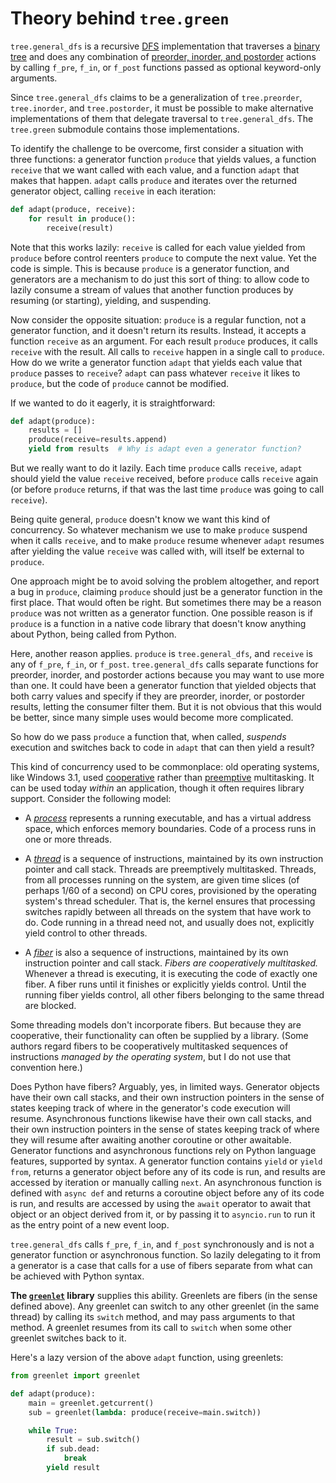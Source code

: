 # Theory behind `tree.green`

`tree.general_dfs` is a recursive
[DFS](https://en.wikipedia.org/wiki/Depth-first_search) implementation that
traverses a [binary tree](https://en.wikipedia.org/wiki/Binary_tree) and does
any combination of [preorder, inorder, and
postorder](https://en.wikipedia.org/wiki/Tree_traversal) actions by calling
`f_pre`, `f_in`, or `f_post` functions passed as optional keyword-only
arguments.

Since `tree.general_dfs` claims to be a generalization of `tree.preorder`,
`tree.inorder`, and `tree.postorder`, it must be possible to make alternative
implementations of them that delegate traversal to `tree.general_dfs`. The
`tree.green` submodule contains those implementations.

To identify the challenge to be overcome, first consider a situation with three
functions: a generator function `produce` that yields values, a function
`receive` that we want called with each value, and a function `adapt` that
makes that happen. `adapt` calls `produce` and iterates over the returned
generator object, calling `receive` in each iteration:

```python
def adapt(produce, receive):
    for result in produce():
        receive(result)
```

Note that this works lazily: `receive` is called for each value yielded from
`produce` before control reenters `produce` to compute the next value. Yet the
code is simple. This is because `produce` is a generator function, and
generators are a mechanism to do just this sort of thing: to allow code to
lazily consume a stream of values that another function produces by resuming
(or starting), yielding, and suspending.

Now consider the opposite situation: `produce` is a regular function, not a
generator function, and it doesn't return its results. Instead, it accepts a
function `receive` as an argument. For each result `produce` produces, it calls
`receive` with the result. All calls to `receive` happen in a single call to
`produce`. How do we write a generator function `adapt` that yields each value
that `produce` passes to `receive`? `adapt` can pass whatever `receive` it
likes to `produce`, but the code of `produce` cannot be modified.

If we wanted to do it eagerly, it is straightforward:

```python
def adapt(produce):
    results = []
    produce(receive=results.append)
    yield from results  # Why is adapt even a generator function?
```

But we really want to do it lazily. Each time `produce` calls `receive`,
`adapt` should yield the value `receive` received, before `produce` calls
`receive` again (or before `produce` returns, if that was the last time
`produce` was going to call `receive`).

Being quite general, `produce` doesn't know we want this kind of concurrency.
So whatever mechanism we use to make `produce` suspend when it calls `receive`,
and to make `produce` resume whenever `adapt` resumes after yielding the value
`receive` was called with, will itself be external to `produce`.

One approach might be to avoid solving the problem altogether, and report a bug
in `produce`, claiming `produce` should just be a generator function in the
first place. That would often be right. But sometimes there may be a reason
`produce` was not written as a generator function. One possible reason is if
`produce` is a function in a native code library that doesn't know anything
about Python, being called from Python.

Here, another reason applies. `produce` is `tree.general_dfs`, and `receive` is
any of `f_pre`, `f_in`, or `f_post`. `tree.general_dfs` calls separate
functions for preorder, inorder, and postorder actions because you may want to
use more than one. It could have been a generator function that yielded objects
that both carry values and specify if they are preorder, inorder, or postorder
results, letting the consumer filter them. But it is not obvious that this
would be better, since many simple uses would become more complicated.

So how do we pass `produce` a function that, when called, *suspends* execution
and switches back to code in `adapt` that can then yield a result?

This kind of concurrency used to be commonplace: old operating systems, like
Windows 3.1, used
[cooperative](https://en.wikipedia.org/wiki/Cooperative_multitasking) rather
than
[preemptive](https://en.wikipedia.org/wiki/Preemption_(computing)#PREEMPTIVE)
multitasking. It can be used today *within* an application, though it often
requires library support. Consider the following model:

- A [*process*](https://en.wikipedia.org/wiki/Process_(computing)) represents a
  running executable, and has a virtual address space, which enforces memory
  boundaries. Code of a process runs in one or more threads.

- A [*thread*](https://en.wikipedia.org/wiki/Thread_(computing)) is a sequence
  of instructions, maintained by its own instruction pointer and call stack.
  Threads are preemptively multitasked. Threads, from all processes running on
  the system, are given time slices (of perhaps 1/60 of a second) on CPU cores,
  provisioned by the operating system's thread scheduler. That is, the kernel
  ensures that processing switches rapidly between all threads on the system
  that have work to do. Code running in a thread need not, and usually does
  not, explicitly yield control to other threads.

- A [*fiber*](https://en.wikipedia.org/wiki/Fiber_(computer_science)) is also a
  sequence of instructions, maintained by its own instruction pointer and call
  stack. *Fibers are cooperatively multitasked.* Whenever a thread is
  executing, it is executing the code of exactly one fiber. A fiber runs until
  it finishes or explicitly yields control. Until the running fiber yields
  control, all other fibers belonging to the same thread are blocked.

Some threading models don't incorporate fibers. But because they are
cooperative, their functionality can often be supplied by a library. (Some
authors regard fibers to be cooperatively multitasked sequences of instructions
*managed by the operating system*, but I do not use that convention here.)

Does Python have fibers? Arguably, yes, in limited ways. Generator objects have
their own call stacks, and their own instruction pointers in the sense of
states keeping track of where in the generator's code execution will resume.
Asynchronous functions likewise have their own call stacks, and their own
instruction pointers in the sense of states keeping track of where they will
resume after awaiting another coroutine or other awaitable. Generator functions
and asynchronous functions rely on Python language features, supported by
syntax. A generator function contains `yield` or `yield from`, returns a
generator object before any of its code is run, and results are accessed by
iteration or manually calling `next`. An asynchronous function is defined with
`async def` and returns a coroutine object before any of its code is run, and
results are accessed by using the `await` operator to await that object or an
object derived from it, or by passing it to `asyncio.run` to run it as the
entry point of a new event loop.

`tree.general_dfs` calls `f_pre`, `f_in`, and `f_post` synchronously and is not
a generator function or asynchronous function. So lazily delegating to it from
a generator is a case that calls for a use of fibers separate from what can be
achieved with Python syntax.

**The [`greenlet`](https://greenlet.readthedocs.io/en/latest/) library**
supplies this ability. Greenlets are fibers (in the sense defined above). Any
greenlet can switch to any other greenlet (in the same thread) by calling its
`switch` method, and may pass arguments to that method. A greenlet resumes from
its call to `switch` when some other greenlet switches back to it.

Here's a lazy version of the above `adapt` function, using greenlets:

```python
from greenlet import greenlet
```

```python
def adapt(produce):
    main = greenlet.getcurrent()
    sub = greenlet(lambda: produce(receive=main.switch))

    while True:
        result = sub.switch()
        if sub.dead:
            break
        yield result
```
